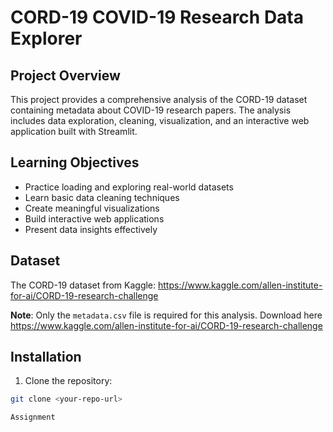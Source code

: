 # CORD-19 COVID-19 Research Data Explorer

## Project Overview
This project provides a comprehensive analysis of the CORD-19 dataset containing metadata about COVID-19 research papers. The analysis includes data exploration, cleaning, visualization, and an interactive web application built with Streamlit.

## Learning Objectives
- Practice loading and exploring real-world datasets
- Learn basic data cleaning techniques
- Create meaningful visualizations
- Build interactive web applications
- Present data insights effectively

## Dataset
The CORD-19 dataset from Kaggle: https://www.kaggle.com/allen-institute-for-ai/CORD-19-research-challenge

**Note**: Only the `metadata.csv` file is required for this analysis. Download here https://www.kaggle.com/allen-institute-for-ai/CORD-19-research-challenge

## Installation

1. Clone the repository:
```bash
git clone <your-repo-url>

Assignment
